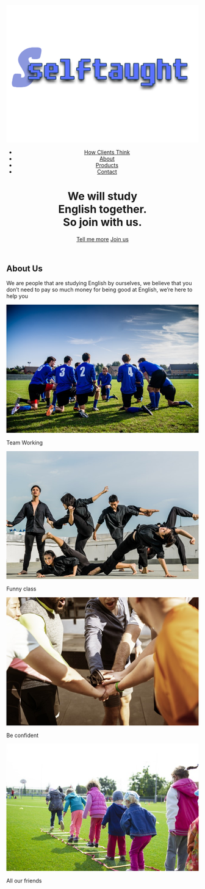 <!-- #group.howkteam.com -> trao đổi, hỏi đáp, thảo luận
     #nhớ Like và Sub video youtube
     #Code: howkteam.com
     #Kho tài liệu: Howkteam.com/documentation
     #Hỏi đáp tại website: howkteam.com/questions => người khác tìm lại có đáp án -->
<!-- Chung ta dang code html -->
<!DOCTYPE html>
<html>

<head>
    <title>Selftaught</title>
    <link rel="stylesheet" href="https://use.fontawesome.com/releases/v5.4.1/css/all.css" integrity="sha384-5sAR7xN1Nv6T6+dT2mhtzEpVJvfS3NScPQTrOxhwjIuvcA67KV2R5Jz6kr4abQsz"
        crossorigin="anonymous">
    <link href="https://fonts.googleapis.com/css?family=Lato:300,400,700,900" rel="stylesheet">
    <link rel="stylesheet" href="vendors/css/grid.css">
    <link rel="stylesheet" type="text/css" href="resources/css/styles.css" />
</head>

<body>
    <header>
        <a href="#"><img class="logo" src="./resources/img/logo.png" alt="logo"></a>
        <ul class="main-nav">
            <!-- unordered list -->
            <li><a href="#">How Clients Think</a></li>
            <!-- list item -->
            <li><a href="#">About</a></li>
            <li><a href="#">Products</a></li>
            <li><a href="#">Contact</a></li>
        </ul>
        <div class="clearfix"></div>
        <div class="row">
            <div class="heading-main-box">
                <h1>
                    We will study <br> English together.<br>
                    So join with us.
                </h1>
                <a href="#" class="btn">Tell me more</a>
                <a href="#" class="btn">Join us</a>
            </div>
        </div>
    </header>
    <section class="about-section">
        <div class="row">
            <h2>About Us</h2>
            <p class="p-long">
            We are people that are studying English by ourselves, we believe that you don’t need to pay so much money for being good at English, we’re here to help you 
            </p>
        </div>
        <div class="row">
              <div class="col span-1-of-4 about-picture">
                  <img src="./resources/img/activities1.jpeg" alt="activities1">
                  <p class="picture-title">
                      Team Working
                  </p>
              </div>
              <div class="col span-1-of-4 about-picture">
                  <img src="./resources/img/activities2.jpeg" alt="activities2">
                  <p class="picture-title">
                      Funny class
                  </p>
              </div>
              <div class="col span-1-of-4 about-picture">
                  <img src="./resources/img/activities3.jpeg" alt="activities3">
                  <p class="picture-title">
                     Be confident
                  </p>
              </div>
              <div class="col span-1-of-4 about-picture">
                  <img src="./resources/img/activities4.jpeg" alt="activities4">
                  <p class="picture-title">
                    All our friends
                  </p>
              </div>
        </div>
    </section>
</body>

</html>

